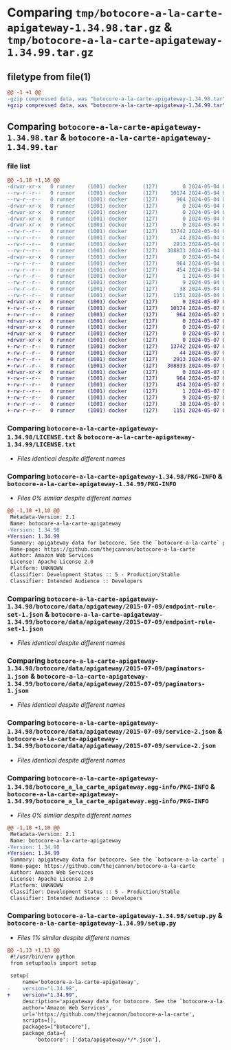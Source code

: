 # Comparing `tmp/botocore-a-la-carte-apigateway-1.34.98.tar.gz` & `tmp/botocore-a-la-carte-apigateway-1.34.99.tar.gz`

## filetype from file(1)

```diff
@@ -1 +1 @@
-gzip compressed data, was "botocore-a-la-carte-apigateway-1.34.98.tar", last modified: Sat May  4 01:01:17 2024, max compression
+gzip compressed data, was "botocore-a-la-carte-apigateway-1.34.99.tar", last modified: Tue May  7 01:02:19 2024, max compression
```

## Comparing `botocore-a-la-carte-apigateway-1.34.98.tar` & `botocore-a-la-carte-apigateway-1.34.99.tar`

### file list

```diff
@@ -1,18 +1,18 @@
-drwxr-xr-x   0 runner    (1001) docker     (127)        0 2024-05-04 01:01:17.742062 botocore-a-la-carte-apigateway-1.34.98/
--rw-r--r--   0 runner    (1001) docker     (127)    10174 2024-05-04 01:01:17.000000 botocore-a-la-carte-apigateway-1.34.98/LICENSE.txt
--rw-r--r--   0 runner    (1001) docker     (127)      964 2024-05-04 01:01:17.742062 botocore-a-la-carte-apigateway-1.34.98/PKG-INFO
-drwxr-xr-x   0 runner    (1001) docker     (127)        0 2024-05-04 01:01:17.738062 botocore-a-la-carte-apigateway-1.34.98/botocore/
-drwxr-xr-x   0 runner    (1001) docker     (127)        0 2024-05-04 01:01:17.738062 botocore-a-la-carte-apigateway-1.34.98/botocore/data/
-drwxr-xr-x   0 runner    (1001) docker     (127)        0 2024-05-04 01:01:17.738062 botocore-a-la-carte-apigateway-1.34.98/botocore/data/apigateway/
-drwxr-xr-x   0 runner    (1001) docker     (127)        0 2024-05-04 01:01:17.742062 botocore-a-la-carte-apigateway-1.34.98/botocore/data/apigateway/2015-07-09/
--rw-r--r--   0 runner    (1001) docker     (127)    13742 2024-05-04 01:01:11.000000 botocore-a-la-carte-apigateway-1.34.98/botocore/data/apigateway/2015-07-09/endpoint-rule-set-1.json
--rw-r--r--   0 runner    (1001) docker     (127)       44 2024-05-04 01:01:11.000000 botocore-a-la-carte-apigateway-1.34.98/botocore/data/apigateway/2015-07-09/examples-1.json
--rw-r--r--   0 runner    (1001) docker     (127)     2913 2024-05-04 01:01:11.000000 botocore-a-la-carte-apigateway-1.34.98/botocore/data/apigateway/2015-07-09/paginators-1.json
--rw-r--r--   0 runner    (1001) docker     (127)   308833 2024-05-04 01:01:11.000000 botocore-a-la-carte-apigateway-1.34.98/botocore/data/apigateway/2015-07-09/service-2.json
-drwxr-xr-x   0 runner    (1001) docker     (127)        0 2024-05-04 01:01:17.742062 botocore-a-la-carte-apigateway-1.34.98/botocore_a_la_carte_apigateway.egg-info/
--rw-r--r--   0 runner    (1001) docker     (127)      964 2024-05-04 01:01:17.000000 botocore-a-la-carte-apigateway-1.34.98/botocore_a_la_carte_apigateway.egg-info/PKG-INFO
--rw-r--r--   0 runner    (1001) docker     (127)      454 2024-05-04 01:01:17.000000 botocore-a-la-carte-apigateway-1.34.98/botocore_a_la_carte_apigateway.egg-info/SOURCES.txt
--rw-r--r--   0 runner    (1001) docker     (127)        1 2024-05-04 01:01:17.000000 botocore-a-la-carte-apigateway-1.34.98/botocore_a_la_carte_apigateway.egg-info/dependency_links.txt
--rw-r--r--   0 runner    (1001) docker     (127)        9 2024-05-04 01:01:17.000000 botocore-a-la-carte-apigateway-1.34.98/botocore_a_la_carte_apigateway.egg-info/top_level.txt
--rw-r--r--   0 runner    (1001) docker     (127)       38 2024-05-04 01:01:17.742062 botocore-a-la-carte-apigateway-1.34.98/setup.cfg
--rw-r--r--   0 runner    (1001) docker     (127)     1151 2024-05-04 01:01:17.000000 botocore-a-la-carte-apigateway-1.34.98/setup.py
+drwxr-xr-x   0 runner    (1001) docker     (127)        0 2024-05-07 01:02:19.804096 botocore-a-la-carte-apigateway-1.34.99/
+-rw-r--r--   0 runner    (1001) docker     (127)    10174 2024-05-07 01:02:19.000000 botocore-a-la-carte-apigateway-1.34.99/LICENSE.txt
+-rw-r--r--   0 runner    (1001) docker     (127)      964 2024-05-07 01:02:19.804096 botocore-a-la-carte-apigateway-1.34.99/PKG-INFO
+drwxr-xr-x   0 runner    (1001) docker     (127)        0 2024-05-07 01:02:19.800096 botocore-a-la-carte-apigateway-1.34.99/botocore/
+drwxr-xr-x   0 runner    (1001) docker     (127)        0 2024-05-07 01:02:19.800096 botocore-a-la-carte-apigateway-1.34.99/botocore/data/
+drwxr-xr-x   0 runner    (1001) docker     (127)        0 2024-05-07 01:02:19.800096 botocore-a-la-carte-apigateway-1.34.99/botocore/data/apigateway/
+drwxr-xr-x   0 runner    (1001) docker     (127)        0 2024-05-07 01:02:19.800096 botocore-a-la-carte-apigateway-1.34.99/botocore/data/apigateway/2015-07-09/
+-rw-r--r--   0 runner    (1001) docker     (127)    13742 2024-05-07 01:02:10.000000 botocore-a-la-carte-apigateway-1.34.99/botocore/data/apigateway/2015-07-09/endpoint-rule-set-1.json
+-rw-r--r--   0 runner    (1001) docker     (127)       44 2024-05-07 01:02:10.000000 botocore-a-la-carte-apigateway-1.34.99/botocore/data/apigateway/2015-07-09/examples-1.json
+-rw-r--r--   0 runner    (1001) docker     (127)     2913 2024-05-07 01:02:10.000000 botocore-a-la-carte-apigateway-1.34.99/botocore/data/apigateway/2015-07-09/paginators-1.json
+-rw-r--r--   0 runner    (1001) docker     (127)   308833 2024-05-07 01:02:10.000000 botocore-a-la-carte-apigateway-1.34.99/botocore/data/apigateway/2015-07-09/service-2.json
+drwxr-xr-x   0 runner    (1001) docker     (127)        0 2024-05-07 01:02:19.800096 botocore-a-la-carte-apigateway-1.34.99/botocore_a_la_carte_apigateway.egg-info/
+-rw-r--r--   0 runner    (1001) docker     (127)      964 2024-05-07 01:02:19.000000 botocore-a-la-carte-apigateway-1.34.99/botocore_a_la_carte_apigateway.egg-info/PKG-INFO
+-rw-r--r--   0 runner    (1001) docker     (127)      454 2024-05-07 01:02:19.000000 botocore-a-la-carte-apigateway-1.34.99/botocore_a_la_carte_apigateway.egg-info/SOURCES.txt
+-rw-r--r--   0 runner    (1001) docker     (127)        1 2024-05-07 01:02:19.000000 botocore-a-la-carte-apigateway-1.34.99/botocore_a_la_carte_apigateway.egg-info/dependency_links.txt
+-rw-r--r--   0 runner    (1001) docker     (127)        9 2024-05-07 01:02:19.000000 botocore-a-la-carte-apigateway-1.34.99/botocore_a_la_carte_apigateway.egg-info/top_level.txt
+-rw-r--r--   0 runner    (1001) docker     (127)       38 2024-05-07 01:02:19.804096 botocore-a-la-carte-apigateway-1.34.99/setup.cfg
+-rw-r--r--   0 runner    (1001) docker     (127)     1151 2024-05-07 01:02:19.000000 botocore-a-la-carte-apigateway-1.34.99/setup.py
```

### Comparing `botocore-a-la-carte-apigateway-1.34.98/LICENSE.txt` & `botocore-a-la-carte-apigateway-1.34.99/LICENSE.txt`

 * *Files identical despite different names*

### Comparing `botocore-a-la-carte-apigateway-1.34.98/PKG-INFO` & `botocore-a-la-carte-apigateway-1.34.99/PKG-INFO`

 * *Files 0% similar despite different names*

```diff
@@ -1,10 +1,10 @@
 Metadata-Version: 2.1
 Name: botocore-a-la-carte-apigateway
-Version: 1.34.98
+Version: 1.34.99
 Summary: apigateway data for botocore. See the `botocore-a-la-carte` package for more info.
 Home-page: https://github.com/thejcannon/botocore-a-la-carte
 Author: Amazon Web Services
 License: Apache License 2.0
 Platform: UNKNOWN
 Classifier: Development Status :: 5 - Production/Stable
 Classifier: Intended Audience :: Developers
```

### Comparing `botocore-a-la-carte-apigateway-1.34.98/botocore/data/apigateway/2015-07-09/endpoint-rule-set-1.json` & `botocore-a-la-carte-apigateway-1.34.99/botocore/data/apigateway/2015-07-09/endpoint-rule-set-1.json`

 * *Files identical despite different names*

### Comparing `botocore-a-la-carte-apigateway-1.34.98/botocore/data/apigateway/2015-07-09/paginators-1.json` & `botocore-a-la-carte-apigateway-1.34.99/botocore/data/apigateway/2015-07-09/paginators-1.json`

 * *Files identical despite different names*

### Comparing `botocore-a-la-carte-apigateway-1.34.98/botocore/data/apigateway/2015-07-09/service-2.json` & `botocore-a-la-carte-apigateway-1.34.99/botocore/data/apigateway/2015-07-09/service-2.json`

 * *Files identical despite different names*

### Comparing `botocore-a-la-carte-apigateway-1.34.98/botocore_a_la_carte_apigateway.egg-info/PKG-INFO` & `botocore-a-la-carte-apigateway-1.34.99/botocore_a_la_carte_apigateway.egg-info/PKG-INFO`

 * *Files 0% similar despite different names*

```diff
@@ -1,10 +1,10 @@
 Metadata-Version: 2.1
 Name: botocore-a-la-carte-apigateway
-Version: 1.34.98
+Version: 1.34.99
 Summary: apigateway data for botocore. See the `botocore-a-la-carte` package for more info.
 Home-page: https://github.com/thejcannon/botocore-a-la-carte
 Author: Amazon Web Services
 License: Apache License 2.0
 Platform: UNKNOWN
 Classifier: Development Status :: 5 - Production/Stable
 Classifier: Intended Audience :: Developers
```

### Comparing `botocore-a-la-carte-apigateway-1.34.98/setup.py` & `botocore-a-la-carte-apigateway-1.34.99/setup.py`

 * *Files 1% similar despite different names*

```diff
@@ -1,13 +1,13 @@
 #!/usr/bin/env python
 from setuptools import setup
 
 setup(
     name='botocore-a-la-carte-apigateway',
-    version="1.34.98",
+    version="1.34.99",
     description='apigateway data for botocore. See the `botocore-a-la-carte` package for more info.',
     author='Amazon Web Services',
     url='https://github.com/thejcannon/botocore-a-la-carte',
     scripts=[],
     packages=["botocore"],
     package_data={
         'botocore': ['data/apigateway/*/*.json'],
```

